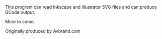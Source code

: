 This program can read Inkscape and Illustrator SVG files and can produce GCode output.

More to come.

Originally produced by Avbrand.com